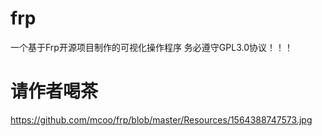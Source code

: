 # frp
一个基于Frp开源项目制作的可视化操作程序
务必遵守GPL3.0协议！！！
# 请作者喝茶
https://github.com/mcoo/frp/blob/master/Resources/1564388747573.jpg
